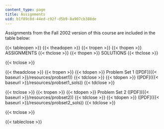 ```yaml
---
content_type: page
title: Assignments
uid: b1f89c8d-44ed-c92f-d5b9-8a907cb388de
---
```


Assignments from the Fall 2002 version of this course are included in the table below:

{{< tableopen >}}
{{< theadopen >}}
{{< tropen >}}
{{< thopen >}}
ASSIGNMENTS
{{< thclose >}}
{{< thopen >}}
SOLUTIONS
{{< thclose >}}

{{< trclose >}}

{{< theadclose >}}
{{< tropen >}}
{{< tdopen >}}
Problem Set 1 ([PDF]({{< baseurl >}}/resources/probset1))
{{< tdclose >}}
{{< tdopen >}}
([PDF]({{< baseurl >}}/resources/probset1_sols))
{{< tdclose >}}

{{< trclose >}}
{{< tropen >}}
{{< tdopen >}}
Problem Set 2 ([PDF]({{< baseurl >}}/resources/probset2))
{{< tdclose >}}
{{< tdopen >}}
([PDF]({{< baseurl >}}/resources/probset2_sols))
{{< tdclose >}}

{{< trclose >}}

{{< tableclose >}}